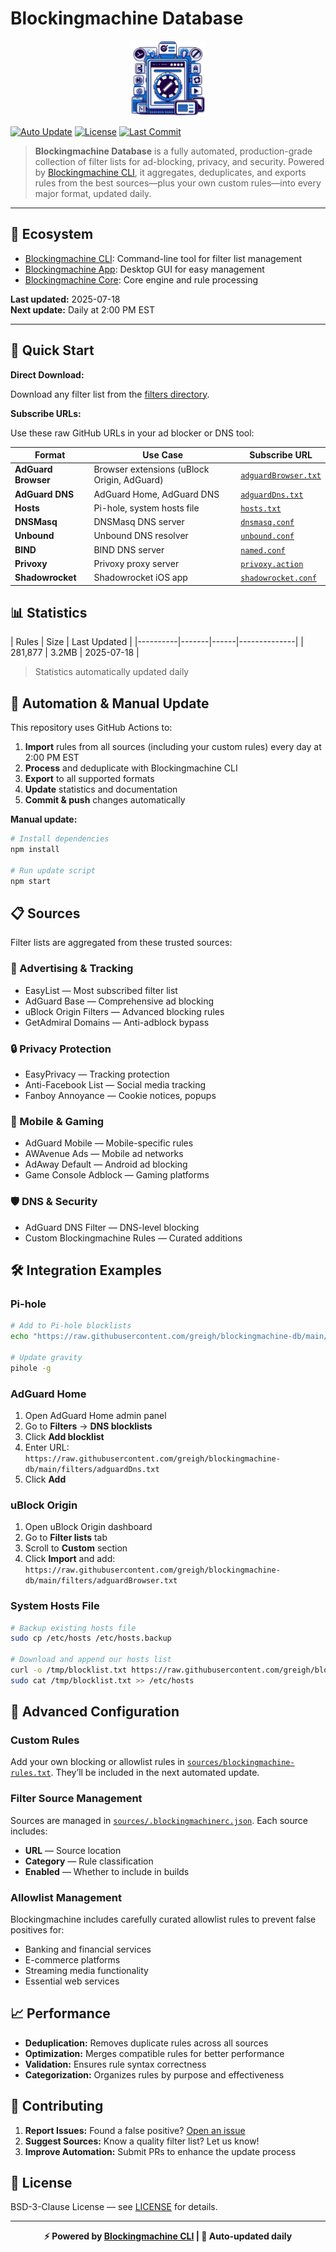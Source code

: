 
# Blockingmachine Database

<div align="center">
  <img src="./assets/Blockingmachine.png" width="120" alt="Blockingmachine Logo" />
</div>

[![Auto Update](https://github.com/greigh/blockingmachine-db/actions/workflows/update-filters.yml/badge.svg)](https://github.com/greigh/blockingmachine-db/actions/workflows/update-filters.yml)
[![License](https://img.shields.io/badge/license-BSD--3--Clause-blue.svg)](LICENSE)
[![Last Commit](https://img.shields.io/github/last-commit/greigh/blockingmachine-db)](https://github.com/greigh/blockingmachine-db/commits/main)

> **Blockingmachine Database** is a fully automated, production-grade collection of filter lists for ad-blocking, privacy, and security. Powered by [Blockingmachine CLI](https://github.com/greigh/blockingmachine-cli), it aggregates, deduplicates, and exports rules from the best sources—plus your own custom rules—into every major format, updated daily.

---

## 🔗 Ecosystem

- [Blockingmachine CLI](https://github.com/greigh/blockingmachine-cli): Command-line tool for filter list management
- [Blockingmachine App](https://github.com/greigh/blockingmachine): Desktop GUI for easy management
- [Blockingmachine Core](https://github.com/greigh/blockingmachine-core): Core engine and rule processing

**Last updated:** 2025-07-18<br>**Next update:** Daily at 2:00 PM EST

---

## 🚀 Quick Start

**Direct Download:**

Download any filter list from the [filters directory](./filters/).

**Subscribe URLs:**

Use these raw GitHub URLs in your ad blocker or DNS tool:

| Format | Use Case | Subscribe URL |
|--------|----------|---------------|
| **AdGuard Browser** | Browser extensions (uBlock Origin, AdGuard) | [`adguardBrowser.txt`](https://raw.githubusercontent.com/greigh/blockingmachine-db/main/filters/adguardBrowser.txt) |
| **AdGuard DNS** | AdGuard Home, AdGuard DNS | [`adguardDns.txt`](https://raw.githubusercontent.com/greigh/blockingmachine-db/main/filters/adguardDns.txt) |
| **Hosts** | Pi-hole, system hosts file | [`hosts.txt`](https://raw.githubusercontent.com/greigh/blockingmachine-db/main/filters/hosts.txt) |
| **DNSMasq** | DNSMasq DNS server | [`dnsmasq.conf`](https://raw.githubusercontent.com/greigh/blockingmachine-db/main/filters/dnsmasq.conf) |
| **Unbound** | Unbound DNS resolver | [`unbound.conf`](https://raw.githubusercontent.com/greigh/blockingmachine-db/main/filters/unbound.conf) |
| **BIND** | BIND DNS server | [`named.conf`](https://raw.githubusercontent.com/greigh/blockingmachine-db/main/filters/named.conf) |
| **Privoxy** | Privoxy proxy server | [`privoxy.action`](https://raw.githubusercontent.com/greigh/blockingmachine-db/main/filters/privoxy.action) |
| **Shadowrocket** | Shadowrocket iOS app | [`shadowrocket.conf`](https://raw.githubusercontent.com/greigh/blockingmachine-db/main/filters/shadowrocket.conf) |

## 📊 Statistics

| Rules | Size | Last Updated |
|----------|-------|------|--------------|
| 281,877 | 3.2MB | 2025-07-18 |

> Statistics automatically updated daily

## 🔄 Automation & Manual Update

This repository uses GitHub Actions to:

1. **Import** rules from all sources (including your custom rules) every day at 2:00 PM EST
2. **Process** and deduplicate with Blockingmachine CLI
3. **Export** to all supported formats
4. **Update** statistics and documentation
5. **Commit & push** changes automatically

**Manual update:**

```bash
# Install dependencies
npm install

# Run update script
npm start
```

## 📋 Sources

Filter lists are aggregated from these trusted sources:

### 🎯 Advertising & Tracking

- EasyList — Most subscribed filter list
- AdGuard Base — Comprehensive ad blocking
- uBlock Origin Filters — Advanced blocking rules
- GetAdmiral Domains — Anti-adblock bypass

### 🔒 Privacy Protection

- EasyPrivacy — Tracking protection
- Anti-Facebook List — Social media tracking
- Fanboy Annoyance — Cookie notices, popups

### 📱 Mobile & Gaming

- AdGuard Mobile — Mobile-specific rules
- AWAvenue Ads — Mobile ad networks
- AdAway Default — Android ad blocking
- Game Console Adblock — Gaming platforms

### 🛡️ DNS & Security

- AdGuard DNS Filter — DNS-level blocking
- Custom Blockingmachine Rules — Curated additions

## 🛠️ Integration Examples

### Pi-hole

```bash
# Add to Pi-hole blocklists
echo "https://raw.githubusercontent.com/greigh/blockingmachine-db/main/filters/hosts.txt" | sudo tee -a /etc/pihole/adlists.list

# Update gravity
pihole -g
```

### AdGuard Home

1. Open AdGuard Home admin panel
2. Go to **Filters** → **DNS blocklists**
3. Click **Add blocklist**
4. Enter URL: `https://raw.githubusercontent.com/greigh/blockingmachine-db/main/filters/adguardDns.txt`
5. Click **Add**

### uBlock Origin

1. Open uBlock Origin dashboard
2. Go to **Filter lists** tab
3. Scroll to **Custom** section
4. Click **Import** and add: `https://raw.githubusercontent.com/greigh/blockingmachine-db/main/filters/adguardBrowser.txt`

### System Hosts File

```bash
# Backup existing hosts file
sudo cp /etc/hosts /etc/hosts.backup

# Download and append our hosts list
curl -o /tmp/blocklist.txt https://raw.githubusercontent.com/greigh/blockingmachine-db/main/filters/hosts.txt
sudo cat /tmp/blocklist.txt >> /etc/hosts
```

## 🔧 Advanced Configuration

### Custom Rules

Add your own blocking or allowlist rules in [`sources/blockingmachine-rules.txt`](./sources/blockingmachine-rules.txt). They’ll be included in the next automated update.

### Filter Source Management

Sources are managed in [`sources/.blockingmachinerc.json`](./sources/.blockingmachinerc.json). Each source includes:

- **URL** — Source location
- **Category** — Rule classification
- **Enabled** — Whether to include in builds

### Allowlist Management

Blockingmachine includes carefully curated allowlist rules to prevent false positives for:

- Banking and financial services
- E-commerce platforms
- Streaming media functionality
- Essential web services

## 📈 Performance

- **Deduplication:** Removes duplicate rules across all sources
- **Optimization:** Merges compatible rules for better performance
- **Validation:** Ensures rule syntax correctness
- **Categorization:** Organizes rules by purpose and effectiveness

## 🤝 Contributing

1. **Report Issues:** Found a false positive? [Open an issue](https://github.com/greigh/blockingmachine-db/issues)
2. **Suggest Sources:** Know a quality filter list? Let us know!
3. **Improve Automation:** Submit PRs to enhance the update process

## 📜 License

BSD-3-Clause License — see [LICENSE](LICENSE) for details.

---

<div align="center">
  <strong>⚡ Powered by <a href="https://github.com/greigh/blockingmachine-cli">Blockingmachine CLI</a> | 🤖 Auto-updated daily</strong>
</div>
